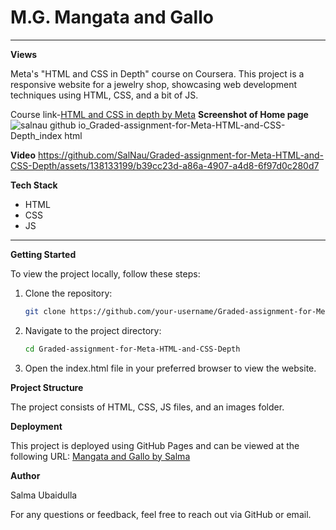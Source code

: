 # **M.G. Mangata and Gallo**

---

**Views**

Meta's "HTML and CSS in Depth" course on Coursera. This project is a responsive website for a jewelry shop, showcasing web development techniques using HTML, CSS, and a bit of JS.

Course link-[HTML and CSS in depth by Meta](https://coursera.org/share/38de8b2a7df17afa0bbce5d4e0118442)
**Screenshot of Home page**
![salnau github io_Graded-assignment-for-Meta-HTML-and-CSS-Depth_index html](https://github.com/SalNau/Graded-assignment-for-Meta-HTML-and-CSS-Depth/assets/138133199/b433eee6-b76c-4d1e-ad2b-5302cb56e6fd)

**Video**
https://github.com/SalNau/Graded-assignment-for-Meta-HTML-and-CSS-Depth/assets/138133199/b39cc23d-a86a-4907-a4d8-6f97d0c280d7

**Tech Stack**
- HTML
- CSS
- JS

---

**Getting Started**

To view the project locally, follow these steps:

1. Clone the repository:
   ```sh
   git clone https://github.com/your-username/Graded-assignment-for-Meta-HTML-and-CSS-Depth.git
   
2. Navigate to the project directory:
   ```sh
   cd Graded-assignment-for-Meta-HTML-and-CSS-Depth

4. Open the index.html file in your preferred browser to view the website.

**Project Structure**

The project consists of HTML, CSS, JS files, and an images folder.

**Deployment**

This project is deployed using GitHub Pages and can be viewed at the following URL:
[Mangata and Gallo by Salma](https://salnau.github.io/Graded-assignment-for-Meta-HTML-and-CSS-Depth/)

**Author**

Salma Ubaidulla

For any questions or feedback, feel free to reach out via GitHub or email.   


